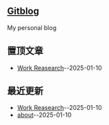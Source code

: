 ## [Gitblog](https://goabout2.github.io/gitblog/)
My personal blog

## 置顶文章
- [Work Reasearch](https://github.com/goabout2/gitblog/issues/7)--2025-01-10
## 最近更新
- [Work Reasearch](https://github.com/goabout2/gitblog/issues/7)--2025-01-10
- [about](https://github.com/goabout2/gitblog/issues/6)--2025-01-10
